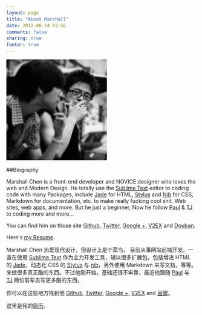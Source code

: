 ```yaml
---
layout: page
title: "About Marshall"
date: 2012-08-24 03:56
comments: false
sharing: true
footer: true
---
```


![about me](/images/me.jpg)

##Biography

Marshall Chen is a front-end developer and NOVICE designer who loves the web and Modern Design. He totally use the [Sublime Text](http://www.sublimetext.com/) editor to coding code with many Packages, include [Jade](http://jade-lang.com/ 'HTML Template Language') for HTML, [Stylus](http://learnboost.github.com/stylus/ 'dynamic CSS language') and [Nib](http://visionmedia.github.com/nib/ 'css3 extensions for Stylus') for CSS,  Markdown for documentation, etc. to make really fucking cool shit. Web sites, web apps, and more. But he just a beginner, Now he follow [Paul](http://paulirish.com) & [TJ](http://tjholowaychuk.com/) to coding more and more...

You can find him on those site [Github](https://github.com/MarshallChen), [Twitter](https://twitter.com/ChenJuniors), [Google +](https://plus.google.com/110536217864070108814), [V2EX](http://www.v2ex.com/member/MarshallChen) and [Douban](http://www.douban.com/people/MarshallChen/).

Here's [my Resume](http://marshallchen.me/resume).

Marshall Chen 热爱现代设计，但设计上是个菜鸟， 目前从事网站前端开发。一直在使用 [Sublime Text](http://www.sublimetext.com/) 作为主力开发工具，辅以很多扩展包，包括增进 HTML 的 [Jade](http://jade-lang.com/ 'HTML 模板语言')，动态化 CSS 的 [Stylus](http://learnboost.github.com/stylus/ '动态 CSS 语言') 与 [nib](http://visionmedia.github.com/nib/ '作为中间件配合 Stylus 来使用')，另外使用 Markdown 来写文档，等等。来做很多真正酷的东西。不过他刚开始，基础还很不牢靠，最近他跟随 [Paul](http://paulirish.com) 与 [TJ](http://tjholowaychuk.com/) 两位前辈去写更多酷的东西。

你可以在这些地方找到他 [Github](https://github.com/MarshallChen), [Twitter](https://twitter.com/ChenJuniors), [Google +](https://plus.google.com/110536217864070108814), [V2EX](http://www.v2ex.com/member/MarshallChen) and [豆瓣](http://www.douban.com/people/MarshallChen/)。

这里是我的[简历](http://marshallchen.me/resume)。